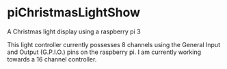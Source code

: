# piChristmasLightShow
A Christmas light display using a raspberry pi 3

This light controller currently possesses 8 channels using the General Input and Output (G.P.I.O.) pins on the raspberry pi.  I am currently working towards a 16 channel controller.  
